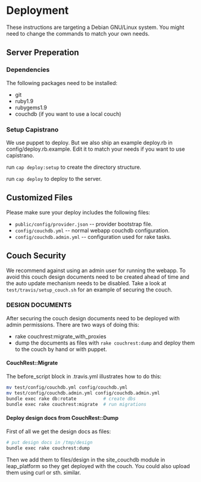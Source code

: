 # Deployment #

These instructions are targeting a Debian GNU/Linux system. You might need to
change the commands to match your own needs.

## Server Preperation ##

### Dependencies ##

The following packages need to be installed:

* git
* ruby1.9
* rubygems1.9
* couchdb (if you want to use a local couch)

### Setup Capistrano ###

We use puppet to deploy. But we also ship an example deploy.rb in
config/deploy.rb.example. Edit it to match your needs if you want to use
capistrano.

run `cap deploy:setup` to create the directory structure.

run `cap deploy` to deploy to the server.

## Customized Files ##

Please make sure your deploy includes the following files:

* `public/config/provider.json` -- provider bootstrap file.
* `config/couchdb.yml` -- normal webapp couchdb configuration.
* `config/couchdb.admin.yml` -- configuration used for rake tasks.

## Couch Security ##

We recommend against using an admin user for running the webapp. To avoid this
couch design documents need to be created ahead of time and the auto update
mechanism needs to be disabled. Take a look at `test/travis/setup_couch.sh`
for an example of securing the couch.

### DESIGN DOCUMENTS ###

After securing the couch design documents need to be deployed with admin
permissions. There are two ways of doing this:
 * rake couchrest:migrate_with_proxies
 * dump the documents as files with `rake couchrest:dump` and deploy them
   to the couch by hand or with puppet.

#### CouchRest::Migrate ####

The before_script block in .travis.yml illustrates how to do this:

```bash
mv test/config/couchdb.yml config/couchdb.yml
mv test/config/couchdb.admin.yml config/couchdb.admin.yml
bundle exec rake db:rotate          # create dbs
bundle exec rake couchrest:migrate  # run migrations
```

#### Deploy design docs from CouchRest::Dump ####

First of all we get the design docs as files:

```bash
# put design docs in /tmp/design
bundle exec rake couchrest:dump
```

Then we add them to files/design in the site_couchdb module in leap_platform
so they get deployed with the couch. You could also upload them using curl or
sth. similar.
